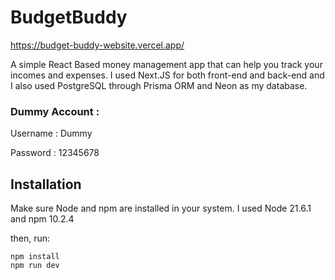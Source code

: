# BudgetBuddy
https://budget-buddy-website.vercel.app/

A simple React Based money management app that can help you track your incomes and expenses. I used Next.JS for both front-end and back-end and I also used PostgreSQL through Prisma ORM and Neon as my database.

### Dummy Account :

Username : Dummy

Password : 12345678

## Installation
Make sure Node and npm are installed in your system. I used Node 21.6.1 and npm 10.2.4

then, run:
```
npm install
npm run dev
```

